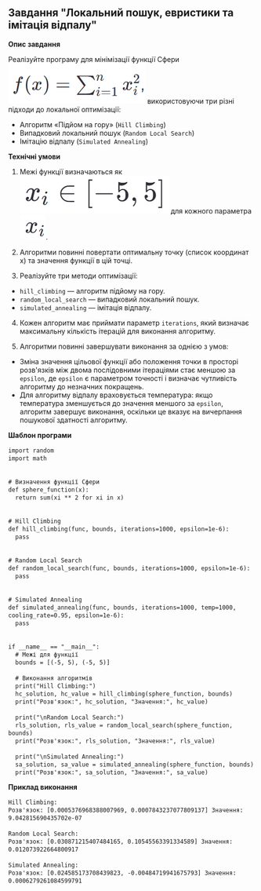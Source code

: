 ## Завдання "Локальний пошук, евристики та імітація відпалу"

**Опис завдання**

Реалізуйте програму для мінімізації функції Сфери
![png](./assets/sfera.png) використовуючи три різні підходи до локальної оптимізації:

- Алгоритм «Підйом на гору» (`Hill Climbing`)
- Випадковий локальний пошук (`Random Local Search`)
- Імітацію відпалу (`Simulated Annealing`)

**Технічні умови**

1. Межі функції визначаються як ![png](./assets/f2.png) для кожного параметра ![png](./assets/f3.png).

2. Алгоритми повинні повертати оптимальну точку (список координат x) та значення функції в цій точці.

3. Реалізуйте три методи оптимізації:

- `hill_climbing` — алгоритм підйому на гору.
- `random_local_search` — випадковий локальний пошук.
- `simulated_annealing` — імітація відпалу.

4. Кожен алгоритм має приймати параметр `iterations`, який визначає максимальну кількість ітерацій для виконання алгоритму.

5. Алгоритми повинні завершувати виконання за однією з умов:

- Зміна значення цільової функції або положення точки в просторі розв'язків між двома послідовними ітераціями стає меншою за `epsilon`, де `epsilon` є параметром точності і визначає чутливість алгоритму до незначних покращень.
- Для алгоритму відпалу враховується температура: якщо температура зменшується до значення меншого за `epsilon`, алгоритм завершує виконання, оскільки це вказує на вичерпання пошукової здатності алгоритму.

**Шаблон програми**

```
import random
import math


# Визначення функції Сфери
def sphere_function(x):
  return sum(xi ** 2 for xi in x)


# Hill Climbing
def hill_climbing(func, bounds, iterations=1000, epsilon=1e-6):
  pass


# Random Local Search
def random_local_search(func, bounds, iterations=1000, epsilon=1e-6):
  pass


# Simulated Annealing
def simulated_annealing(func, bounds, iterations=1000, temp=1000, cooling_rate=0.95, epsilon=1e-6):
  pass


if __name__ == "__main__":
  # Межі для функції
  bounds = [(-5, 5), (-5, 5)]

  # Виконання алгоритмів
  print("Hill Climbing:")
  hc_solution, hc_value = hill_climbing(sphere_function, bounds)
  print("Розв'язок:", hc_solution, "Значення:", hc_value)

  print("\nRandom Local Search:")
  rls_solution, rls_value = random_local_search(sphere_function, bounds)
  print("Розв'язок:", rls_solution, "Значення:", rls_value)

  print("\nSimulated Annealing:")
  sa_solution, sa_value = simulated_annealing(sphere_function, bounds)
  print("Розв'язок:", sa_solution, "Значення:", sa_value)
```

**Приклад виконання**

```
Hill Climbing:
Розв'язок: [0.0005376968388007969, 0.0007843237077809137] Значення: 9.042815690435702e-07

Random Local Search:
Розв'язок: [0.030871215407484165, 0.10545563391334589] Значення: 0.012073922664800917

Simulated Annealing:
Розв'язок: [0.024585173708439823, -0.00484719941675793] Значення: 0.0006279261084599791
```
